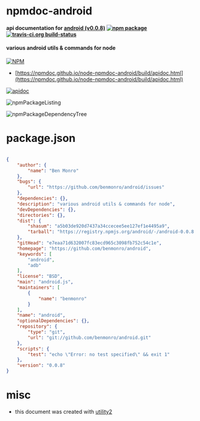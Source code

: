 # npmdoc-android

#### api documentation for  [android (v0.0.8)](https://github.com/benmonro/android)  [![npm package](https://img.shields.io/npm/v/npmdoc-android.svg?style=flat-square)](https://www.npmjs.org/package/npmdoc-android) [![travis-ci.org build-status](https://api.travis-ci.org/npmdoc/node-npmdoc-android.svg)](https://travis-ci.org/npmdoc/node-npmdoc-android)

#### various android utils & commands for node

[![NPM](https://nodei.co/npm/android.png?downloads=true&downloadRank=true&stars=true)](https://www.npmjs.com/package/android)

- [https://npmdoc.github.io/node-npmdoc-android/build/apidoc.html](https://npmdoc.github.io/node-npmdoc-android/build/apidoc.html)

[![apidoc](https://npmdoc.github.io/node-npmdoc-android/build/screenCapture.buildCi.browser.%252Ftmp%252Fbuild%252Fapidoc.html.png)](https://npmdoc.github.io/node-npmdoc-android/build/apidoc.html)

![npmPackageListing](https://npmdoc.github.io/node-npmdoc-android/build/screenCapture.npmPackageListing.svg)

![npmPackageDependencyTree](https://npmdoc.github.io/node-npmdoc-android/build/screenCapture.npmPackageDependencyTree.svg)



# package.json

```json

{
    "author": {
        "name": "Ben Monro"
    },
    "bugs": {
        "url": "https://github.com/benmonro/android/issues"
    },
    "dependencies": {},
    "description": "various android utils & commands for node",
    "devDependencies": {},
    "directories": {},
    "dist": {
        "shasum": "a5b03de920d7437a34ccecee5ee127ef1e4495a9",
        "tarball": "https://registry.npmjs.org/android/-/android-0.0.8.tgz"
    },
    "gitHead": "e7eaa71d632007fc83ecd965c3098fb752c54c1e",
    "homepage": "https://github.com/benmonro/android",
    "keywords": [
        "android",
        "adb"
    ],
    "license": "BSD",
    "main": "android.js",
    "maintainers": [
        {
            "name": "benmonro"
        }
    ],
    "name": "android",
    "optionalDependencies": {},
    "repository": {
        "type": "git",
        "url": "git://github.com/benmonro/android.git"
    },
    "scripts": {
        "test": "echo \"Error: no test specified\" && exit 1"
    },
    "version": "0.0.8"
}
```



# misc
- this document was created with [utility2](https://github.com/kaizhu256/node-utility2)
